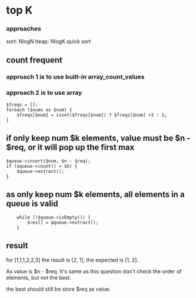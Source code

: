 # top K

### approaches

sort: NlogN
heap: NlogK
quick sort

## count frequent

### approach 1 is to use built-in array_count_values

### approach 2 is to use array

    $freqs = []; 
    foreach ($nums as $num) { 
        $freqs[$num] = isset($freqs[$num]) ? $freqs[$num] +1 : 1; 
    } 

## if only keep num $k elements, value must be $n - $req, or it will pop up the first max
            
    $queue->insert($num, $n - $req);
    if ($queue->count() > $k) {
        $queue->extract();
    }
            
## as only keep num $k elements, all elements in a queue is valid
        while (!$queue->isEmpty()) {
            $res[] = $queue->extract();    
        }
        
## result

for [1,1,1,2,2,3] the result is [2, 1], the expected is [1, 2]. 

As value is $n - $req. It's same as this question don't check the order of elements, but not the best. 

the best should still be store $req as value.
        
